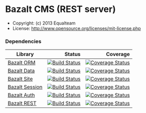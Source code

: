 Bazalt CMS (REST server)
========================

* Copyright: (c) 2013 Equalteam
* License: http://www.opensource.org/licenses/mit-license.php

### Dependencies

| Library                                                    | Status                                                                                                         | Coverage                                                                                                                      |
| ---------------------------------------------------------- | --------------------------------------------------------------------------------------------------------------:| -----------------------------------------------------------------------------------------------------------------------------:|
| [Bazalt ORM](https://github.com/esvit/bazalt-orm)          | [![Build Status](https://travis-ci.org/esvit/bazalt-orm.png)](https://travis-ci.org/esvit/bazalt-orm)          | [![Coverage Status](https://coveralls.io/repos/esvit/bazalt-orm/badge.png)](https://coveralls.io/r/esvit/bazalt-orm)          |
| [Bazalt Data](https://github.com/esvit/bazalt-data)        | [![Build Status](https://travis-ci.org/esvit/bazalt-data.png)](https://travis-ci.org/esvit/bazalt-data)        | [![Coverage Status](https://coveralls.io/repos/esvit/bazalt-data/badge.png)](https://coveralls.io/r/esvit/bazalt-data)        |
| [Bazalt Site](https://github.com/esvit/bazalt-site)        | [![Build Status](https://travis-ci.org/esvit/bazalt-site.png)](https://travis-ci.org/esvit/bazalt-site)        | [![Coverage Status](https://coveralls.io/repos/esvit/bazalt-site/badge.png)](https://coveralls.io/r/esvit/bazalt-site)        |
| [Bazalt Session](https://github.com/esvit/bazalt-session)  | [![Build Status](https://travis-ci.org/esvit/bazalt-session.png)](https://travis-ci.org/esvit/bazalt-session)  | [![Coverage Status](https://coveralls.io/repos/esvit/bazalt-session/badge.png)](https://coveralls.io/r/esvit/bazalt-session)  |
| [Bazalt Auth](https://github.com/esvit/bazalt-auth)        | [![Build Status](https://travis-ci.org/esvit/bazalt-auth.png)](https://travis-ci.org/esvit/bazalt-auth)        | [![Coverage Status](https://coveralls.io/repos/esvit/bazalt-auth/badge.png)](https://coveralls.io/r/esvit/bazalt-auth)        |
| [Bazalt REST](https://github.com/esvit/bazalt-rest)        | [![Build Status](https://travis-ci.org/esvit/bazalt-rest.png)](https://travis-ci.org/esvit/bazalt-rest)        | [![Coverage Status](https://coveralls.io/repos/esvit/bazalt-rest/badge.png)](https://coveralls.io/r/esvit/bazalt-rest)        |

